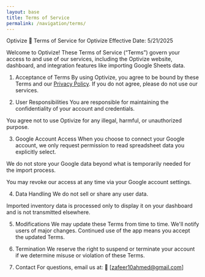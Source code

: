 ```yaml
---
layout: base
title: Terms of Service
permalink: /navigation/terms/
---
```




Optivize
📜 Terms of Service for Optivize
Effective Date: 5/21/2025

Welcome to Optivize! These Terms of Service (“Terms”) govern your access to and use of our services, including the Optivize website, dashboard, and integration features like importing Google Sheets data.

1. Acceptance of Terms
By using Optivize, you agree to be bound by these Terms and our [Privacy Policy](https://open-coding-society.github.io/optivize_frontend/navigation/privacy/). If you do not agree, please do not use our services.

2. User Responsibilities
You are responsible for maintaining the confidentiality of your account and credentials.

You agree not to use Optivize for any illegal, harmful, or unauthorized purpose.

3. Google Account Access
When you choose to connect your Google account, we only request permission to read spreadsheet data you explicitly select.

We do not store your Google data beyond what is temporarily needed for the import process.

You may revoke our access at any time via your Google account settings.

4. Data Handling
We do not sell or share any user data.

Imported inventory data is processed only to display it on your dashboard and is not transmitted elsewhere.

5. Modifications
We may update these Terms from time to time. We'll notify users of major changes. Continued use of the app means you accept the updated Terms.

6. Termination
We reserve the right to suspend or terminate your account if we determine misuse or violation of these Terms.

7. Contact
For questions, email us at:
📧 [zafeer10ahmed@gmail.com]

